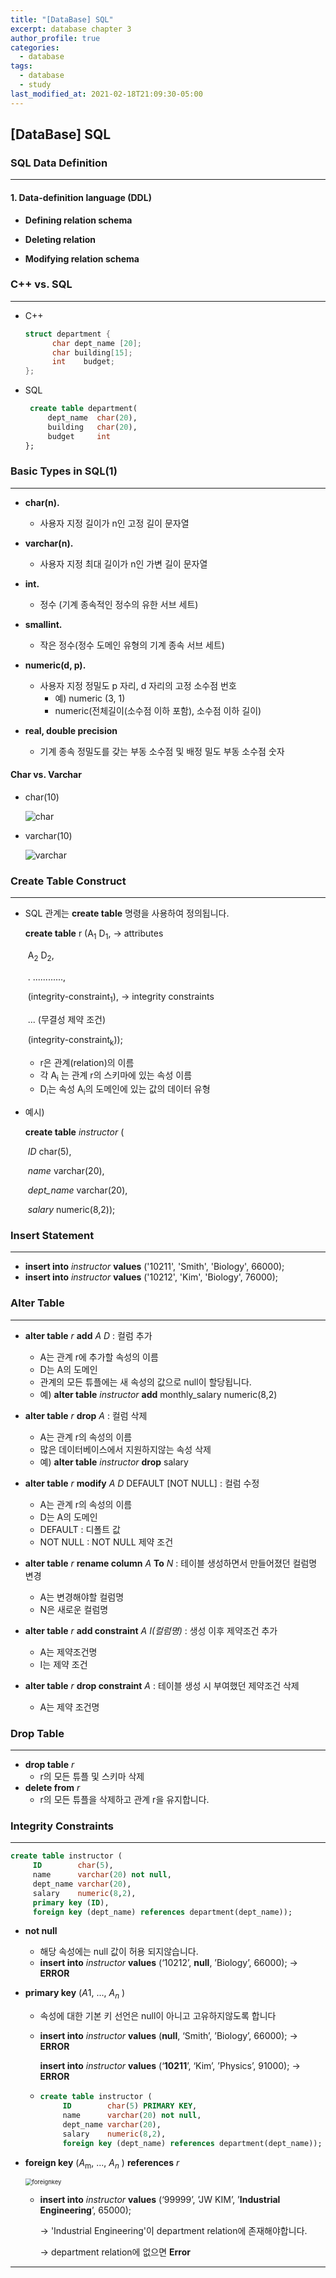 ```yaml
---
title: "[DataBase] SQL"
excerpt: database chapter 3
author_profile: true
categories: 
  - database
tags:
  - database
  - study
last_modified_at: 2021-02-18T21:09:30-05:00
---
```




## [DataBase] SQL



### SQL Data Definition

***

#### 1. Data-definition language (DDL)

* **Defining relation schema**
* **Deleting relation**

* **Modifying relation schema**



### C++ vs. SQL

***

* C++

  ```c++
  struct department {
        char dept_name [20];      
        char building[15];
        int    budget;
  };
  ```

* SQL

  ```sql
   create table department(
       dept_name  char(20),
       building   char(20),     
       budget     int
  };
  ```



### Basic Types in SQL(1)

***

* **char(n).**
  * 사용자 지정 길이가 n인 고정 길이 문자열

* **varchar(n).**
  * 사용자 지정 최대 길이가 n인 가변 길이 문자열

* **int.**
  * 정수 (기계 종속적인 정수의 유한 서브 세트)

* **smallint.**
  * 작은 정수(정수 도메인 유형의 기계 종속 서브 세트)
* **numeric(d, p).**
  * 사용자 지정 정밀도 p 자리, d 자리의 고정 소수점 번호
    * 예) numeric (3, 1)
    * numeric(전체길이(소수점 이하 포함), 소수점 이하 길이)

* **real, double precision**
  * 기계 종속 정밀도를 갖는 부동 소수점 및 배정 밀도 부동 소수점 숫자




#### Char vs. Varchar

* char(10)

  ![char](https://user-images.githubusercontent.com/60311404/108356644-b9226300-722f-11eb-8eb0-c4578d9661f6.png) 

* varchar(10)

  ![varchar](https://user-images.githubusercontent.com/60311404/108356654-bc1d5380-722f-11eb-8a2e-6426c57e5339.png) 



### Create Table Construct

***

* SQL 관계는 **create table** 명령을 사용하여 정의됩니다.

  **create table** r (A<sub>1</sub>   D<sub>1</sub>,					-> attributes

  ​						    A<sub>2</sub>   D<sub>2</sub>,

  ​						  .  ............,

  ​						    (integrity-constraint<sub>1</sub>),		-> integrity constraints

  ​						     ...												(무결성 제약 조건)

  ​						    (integrity-constraint<sub>k</sub>));

  * r은 관계(relation)의 이름
  * 각 A<sub>i</sub> 는 관계 r의 스키마에 있는 속성 이름
  * D<sub>i</sub>는 속성 A<sub>i</sub>의 도메인에 있는 값의 데이터 유형

* 예시)

  **create table** *instructor* (

  ​						*ID*			  	char(5),

  ​						*name*	   	  varchar(20),

  ​						*dept_name*	varchar(20),

  ​						*salary*		     numeric(8,2));



### Insert Statement

***

* **insert into** *instructor* **values** ('10211', 'Smith', 'Biology', 66000);
* **insert into** *instructor* **values** ('10212', 'Kim', 'Biology', 76000);



### Alter Table

***

* **alter table** *r* **add** *A D* : 컬럼 추가
  * A는 관계 r에 추가할 속성의 이름
  * D는 A의 도메인
  * 관계의 모든 튜플에는 새 속성의 값으로 null이 할당됩니다.
  * 예) **alter table** *instructor* **add** monthly_salary numeric(8,2)
* **alter table** *r* **drop** *A* : 컬럼 삭제
  * A는 관계 r의 속성의 이름
  * 많은 데이터베이스에서 지원하지않는 속성 삭제
  * 예) **alter table** *instructor* **drop** salary

* **alter table** *r* **modify** *A* *D* DEFAULT [NOT NULL] : 컬럼 수정
  * A는 관계 r의 속성의 이름
  * D는 A의 도메인
  * DEFAULT : 디폴트 값
  * NOT NULL : NOT NULL 제약 조건
* **alter table** *r* **rename column** *A* **To** *N* : 테이블 생성하면서 만들어졌던 컬럼명 변경
  * A는 변경해야할 컬럼명
  * N은 새로운 컬럼명
* **alter table** *r* **add constraint** *A I(컬럼명)* : 생성 이후 제약조건 추가
  * A는 제약조건명
  * I는 제약 조건
* **alter table** *r* **drop constraint** *A* : 테이블 생성 시 부여했던 제약조건 삭제
  * A는 제약 조건명

### Drop Table

***

* **drop table** *r*
  * r의 모든 튜플 및 스키마 삭제
* **delete from** *r*
  * r의 모든 튜플을 삭제하고 관계 r을 유지합니다.



### Integrity Constraints

***

```sql
create table instructor (
     ID        char(5),
     name      varchar(20) not null,
     dept_name varchar(20),
     salary    numeric(8,2),
     primary key (ID),
     foreign key (dept_name) references department(dept_name));
```

* **not null**

  * 해당 속성에는 null 값이 허용 되지않습니다.
  * **insert into** *instructor* **values** (‘10212’, **null**, ’Biology’, 66000); -> **ERROR**

* **primary key** (*A*1, ..., *A<sub>n</sub>* )

  * 속성에 대한 기본 키 선언은 null이 아니고 고유하지않도록 합니다

  * **insert into** *instructor* **values** (**null**, ‘Smith’, ’Biology’, 66000); -> **ERROR**

    **insert into** *instructor* **values** (‘**10211**’, ‘Kim’, ’Physics’, 91000); -> **ERROR**

  * ```sql
    create table instructor (
         ID        char(5) PRIMARY KEY,
         name      varchar(20) not null,
         dept_name varchar(20),
         salary    numeric(8,2),
         foreign key (dept_name) references department(dept_name));
    ```

* **foreign key** (*A*<sub>m</sub>, ..., *A<sub>n</sub>* ) **references** *r*

  <img src="https://user-images.githubusercontent.com/60311404/108362718-72d10200-7237-11eb-8245-a31800b5e881.png" alt="foreignkey" style="zoom: 67%;" /> 

  * **insert into** *instructor* **values** (‘99999’, ’JW KIM’, ’**Industrial Engineering**’, 65000);

    -> 'Industrial Engineering'이 department relation에 존재해야합니다.

    -> department relation에 없으면 **Error**

***

